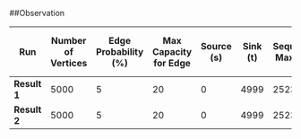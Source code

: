 ##Observation


| **Run**           | **Number of Vertices** | **Edge Probability (%)** | **Max Capacity for Edge** | **Source (s)** | **Sink (t)** | **Sequential Max Flow** | **Time (Sequential) (s)** | **Number of Threads (Parallel)** | **Parallel Max Flow** | **Time (Parallel) (s)** |
|-------------------|------------------------|--------------------------|---------------------------|----------------|--------------|-------------------------|----------------------------|-------------------------------|-----------------------|--------------------------|
| **Result 1**      | 5000                   | 5                        | 20                        | 0              | 4999         | 2523                    | 62.979                     | 8                             | 2523                  | 86.314                   |
| **Result 2**      | 5000                      | 5                         |  20                         | 0               |   4999           |   2523                      |  34.191                          |  8                             |  2523                     |    35.921                      |

